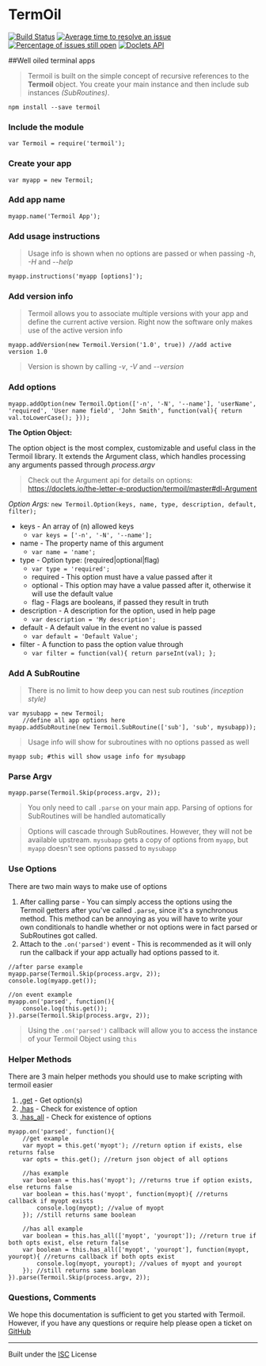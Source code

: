 TermOil
===================

[![Build Status](https://travis-ci.org/the-letter-e-production/termoil.svg?branch=master)](https://travis-ci.org/the-letter-e-production/termoil) [![Average time to resolve an issue](http://isitmaintained.com/badge/resolution/the-letter-e-production/termoil.svg)](http://isitmaintained.com/project/the-letter-e-production/Express-MVC "Average time to resolve an issue") [![Percentage of issues still open](http://isitmaintained.com/badge/open/the-letter-e-production/termoil.svg)](http://isitmaintained.com/project/the-letter-e-production/Express-MVC "Percentage of issues still open") [![Doclets API](https://img.shields.io/badge/doclets-api-blue.svg)](https://doclets.io/the-letter-e-production/termoil/master)


##Well oiled terminal apps

>Termoil is built on the simple concept of recursive references to the __Termoil__ object. You create your main instance and then include sub instances *(SubRoutines)*.

```
npm install --save termoil
```

### Include the module

```
var Termoil = require('termoil');
```

### Create your app

```
var myapp = new Termoil;
```
### Add app name

```
myapp.name('Termoil App');
```

### Add usage instructions

> Usage info is shown when no options are passed or when passing *-h*, *-H* and *--help*

```
myapp.instructions('myapp [options]');
```

### Add version info

> Termoil allows you to associate multiple versions with your app and define the current active version. Right now the software only makes use of the active version info

```
myapp.addVersion(new Termoil.Version('1.0', true)) //add active version 1.0
```

> Version is shown by calling *-v*, *-V* and *--version*

### Add options

```
myapp.addOption(new Termoil.Option(['-n', '-N', '--name'], 'userName', 'required', 'User name field', 'John Smith', function(val){ return val.toLowerCase(); }));
```

__The Option Object:__

The option object is the most complex, customizable and useful class in the Termoil library. It extends the Argument class, which handles processing any arguments passed through *process.argv*

> Check out the Argument api for details on options: https://doclets.io/the-letter-e-production/termoil/master#dl-Argument

*Option Args:* `new Termoil.Option(keys, name, type, description, default, filter);`

 - keys - An array of (n) allowed keys
    - `var keys = ['-n', '-N', '--name'];`
 - name - The property name of this argument
   - `var name = 'name';`
 - type - Option type: (required|optional|flag)
    - `var type = 'required';`
    - required - This option must have a value passed after it
    - optional - This option may have a value passed after it, otherwise it will use the default value
    - flag - Flags are booleans, if passed they result in truth
 - description - A description for the option, used in help page
    - `var description = 'My description';`
 - default - A default value in the event no value is passed
    - `var default = 'Default Value';`
 - filter - A function to pass the option value through
    - `var filter = function(val){ return parseInt(val); };`

 
### Add A SubRoutine

> There is no limit to how deep you can nest sub routines *(inception style)*

```
var mysubapp = new Termoil;
    //define all app options here
myapp.addSubRoutine(new Termoil.SubRoutine(['sub'], 'sub', mysubapp));
```
> Usage info will show for subroutines with no options passed as well

    myapp sub; #this will show usage info for mysubapp

### Parse Argv
```
myapp.parse(Termoil.Skip(process.argv, 2));
```
> You only need to call `.parse` on your main app. Parsing of options for SubRoutines will be handled automatically

> Options will cascade through SubRoutines. However, they will not be available upstream. `mysubapp` gets a copy of options from `myapp`, but `myapp` doesn't see options passed to `mysubapp`

### Use Options
There are two main ways to make use of options

1. After calling parse - You can simply access the options using the Termoil getters after you've called `.parse`, since it's a synchronous method. This method can be annoying as you will have to write your own conditionals to handle whether or not options were in fact parsed or SubRoutines got called.
2. Attach to the `.on('parsed')` event - This is recommended as it will only run the callback if your app actually had options passed to it.

```
//after parse example
myapp.parse(Termoil.Skip(process.argv, 2));
console.log(myapp.get());

//on event example
myapp.on('parsed', function(){
    console.log(this.get());
}).parse(Termoil.Skip(process.argv, 2));
```
> Using the `.on('parsed')` callback will allow you to access the instance of your Termoil Object using `this`

### Helper Methods
There are 3 main helper methods you should use to make scripting with termoil easier

1. [.get](https://doclets.io/the-letter-e-production/termoil/master#dl-Termoil-get) - Get option(s)
2. [.has](https://doclets.io/the-letter-e-production/termoil/master#dl-Termoil-has) - Check for existence of option
3. [.has_all](https://doclets.io/the-letter-e-production/termoil/master#dl-Termoil-has_all) - Check for existence of options

```
myapp.on('parsed', function(){
    //get example
    var myopt = this.get('myopt'); //return option if exists, else returns false
    var opts = this.get(); //return json object of all options

    //has example
    var boolean = this.has('myopt'); //returns true if option exists, else returns false
    var boolean = this.has('myopt', function(myopt){ //returns callback if myopt exists
        console.log(myopt); //value of myopt
    }); //still returns same boolean
    
    //has all example
    var boolean = this.has_all(['myopt', 'youropt']); //return true if both opts exist, else return false
    var boolean = this.has_all(['myopt', 'youropt'], function(myopt, youropt){ //returns callback if both opts exist
        console.log(myopt, youropt); //values of myopt and youropt
    }); //still returns same boolean
}).parse(Termoil.Skip(process.argv, 2));
```

### Questions, Comments
We hope this documentation is sufficient to get you started with Termoil. However, if you have any questions or require help please open a ticket on [GitHub](https://github.com/the-letter-e-production/termoil)


----------


Built under the [ISC](http://opensource.org/licenses/ISC) License
